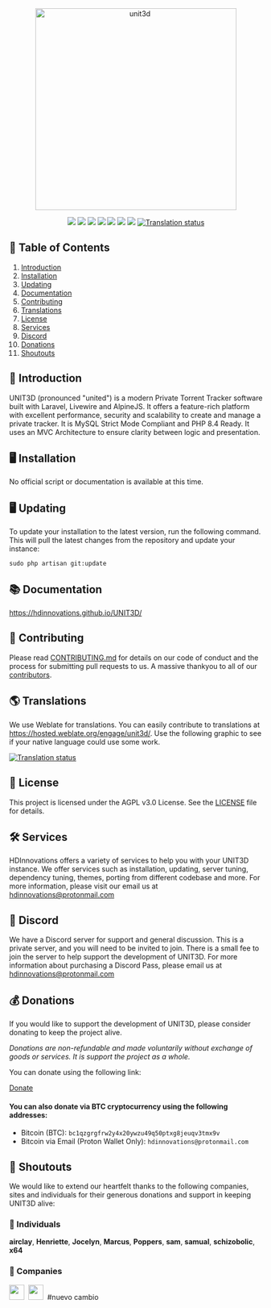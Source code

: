 <div align="center">
    <img width="400" alt="unit3d" src="https://github.com/user-attachments/assets/2fa3678d-015c-4438-bcdb-ac6508915551" />
</div>

<p align="center">
    <a href="http://laravel.com"><img src="https://img.shields.io/badge/Laravel-12-f4645f.svg" /></a>
    <a href="https://github.com/HDInnovations/UNIT3D/blob/master/LICENSE"><img src="https://img.shields.io/badge/License-AGPL%20v3.0-yellow.svg" /></a>
    <a href="https://github.com/HDInnovations/UNIT3D-Community-Edition/actions/workflows/lint.yml/badge.svg?branch=master"><img src="https://github.com/HDInnovations/UNIT3D-Community-Edition/actions/workflows/lint.yml/badge.svg?branch=master" /></a>
    <a href="https://github.com/HDInnovations/UNIT3D-Community-Edition/actions/workflows/phpunit-test.yml/badge.svg?branch=master"><img src="https://github.com/HDInnovations/UNIT3D-Community-Edition/actions/workflows/phpunit-test.yml/badge.svg?branch=master" /></a>
    <a href="https://github.com/HDInnovations/UNIT3D-Community-Edition/actions/workflows/compile-assets-test.yml/badge.svg?branch=master"><img src="https://github.com/HDInnovations/UNIT3D-Community-Edition/actions/workflows/compile-assets-test.yml/badge.svg?branch=master" /></a>
    <a href="https://github.com/HDInnovations/UNIT3D-Community-Edition/actions/workflows/larastan.yml/badge.svg?branch=master"><img src="https://github.com/HDInnovations/UNIT3D-Community-Edition/actions/workflows/larastan.yml/badge.svg?branch=master" /></a>
    <a href="https://github.com/HDInnovations/UNIT3D-Community-Edition/actions/workflows/prettier-blade.yml/badge.svg?branch=master"><img src="https://github.com/HDInnovations/UNIT3D-Community-Edition/actions/workflows/prettier-blade.yml/badge.svg?branch=master" /></a>
    <a href="https://hosted.weblate.org/engage/unit3d/">
    <img src="https://hosted.weblate.org/widget/unit3d/svg-badge.svg" alt="Translation status" />
    </a>
</p>

## 📝 Table of Contents

1. [Introduction](#introduction)
2. [Installation](#installation)
3. [Updating](#updating)
4. [Documentation](#docs)
5. [Contributing](#contributing)
6. [Translations](#translations)
7. [License](#license)
8. [Services](#services)
9. [Discord](#discord)
10. [Donations](#donations)
11. [Shoutouts](#shoutouts)


## <a name="introduction"></a> 🧐 Introduction

UNIT3D (pronounced "united") is a modern Private Torrent Tracker software built with Laravel, Livewire and AlpineJS. It offers a feature-rich platform with excellent performance, security and scalability to create and manage a private tracker. It is MySQL Strict Mode Compliant and PHP 8.4 Ready. It uses an MVC Architecture to ensure clarity between logic and presentation.

## <a name="installation"></a> 🖥️ Installation

No official script or documentation is available at this time.

## <a name="updating"></a> 🖥️ Updating

To update your installation to the latest version, run the following command. This will pull the latest changes from the repository and update your instance:

`sudo php artisan git:update`

## <a name="docs"></a> 📚 Documentation

https://hdinnovations.github.io/UNIT3D/

## <a name="contributing"></a> 🤝 Contributing

Please read [CONTRIBUTING.md](https://github.com/HDInnovations/UNIT3D-Community-Edition/blob/master/CONTRIBUTING.md) for details on our code of conduct and the process for submitting pull requests to us. A massive thankyou to all of our <a href="https://github.com/HDInnovations/UNIT3D-Community-Edition/graphs/contributors">contributors</a>.

## <a name="translations"></a> 🌎 Translations

We use Weblate for translations. You can easily contribute to translations at https://hosted.weblate.org/engage/unit3d/. Use the following graphic to see if your native language could use some work.

<a href="https://hosted.weblate.org/engage/unit3d/">
<img src="https://hosted.weblate.org/widget/unit3d/horizontal-auto.svg" alt="Translation status" />
</a>

## <a name="license"></a> 📜 License

This project is licensed under the AGPL v3.0 License. See the [LICENSE](https://github.com/HDInnovations/UNIT3D-Community-Edition/blob/master/LICENSE.md) file for details.

## <a name="services"></a> 🛠️ Services

HDInnovations offers a variety of services to help you with your UNIT3D instance. We offer services such as installation, updating, server tuning, dependency tuning, themes, porting from different codebase and more. For more information, please visit our email us at [hdinnovations@protonmail.com](mailto:hdinnovations@protonmail.com?subject=[Services]%20UNIT3D%20)

## <a name="discord"></a> 💬 Discord

We have a Discord server for support and general discussion. This is a private server, and you will need to be invited to join. There is a small fee to join the server to help support the development of UNIT3D. For more information about purchasing a Discord Pass, please email us at [hdinnovations@protonmail.com](mailto:hdinnovations@protonmail.com?subject=[Discord]%20UNIT3D%20)

## <a name="donations"></a> 💰 Donations

If you would like to support the development of UNIT3D, please consider donating to keep the project alive.

*Donations are non-refundable and made voluntarily without exchange of goods or services. It is support the project as a whole.*

You can donate using the following link:

[Donate](https://square.link/u/VjB1CNfm)

#### You can also donate via BTC cryptocurrency using the following addresses:

- Bitcoin (BTC): `bc1qzgrgfrw2y4x20ywzu49q50ptxg8jeuqv3tmx9v`
- Bitcoin via Email (Proton Wallet Only): `hdinnovations@protonmail.com`

## <a name="shoutouts"></a> 🎉 Shoutouts

We would like to extend our heartfelt thanks to the following companies, sites and individuals for their generous donations and support in keeping UNIT3D alive:

### 👤 Individuals

<!-- cspell:disable-next-line -->
**airclay**, **Henriette**, **Jocelyn**, **Marcus**, **Poppers**, **sam**, **samual**, **schizobolic**, **x64**

### 🏢 Companies
<a href="https://scoutapm.com/?utm_source=github&utm_medium=referral&utm_campaign=opensource_referral"><img src="https://i.postimg.cc/g29XCJDh/Logo-rounded-square-495x495-1.png" height="30px;"></a>&nbsp;
<a href="https://www.jetbrains.com/?from=UNIT3D"><img src="https://i.imgur.com/KgDXZV8.png" height="30px;"></a>&nbsp;
#nuevo cambio